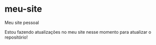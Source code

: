 # meu-site
 Meu site pessoal

 Estou fazendo atualizações no meu site nesse momento para atualizar o repositório!

